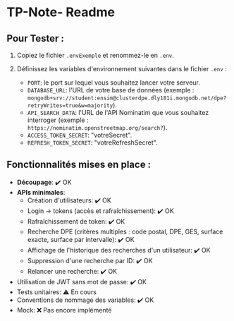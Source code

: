 # TP-Note- Readme

## Pour Tester :

1. Copiez le fichier `.envExemple` et renommez-le en `.env`.
2. Définissez les variables d'environnement suivantes dans le fichier `.env` :

    - `PORT`: le port sur lequel vous souhaitez lancer votre serveur.
    - `DATABASE_URL`: l'URL de votre base de données (exemple : `mongodb+srv://student:ensim@clusterdpe.dly181i.mongodb.net/dpe?retryWrites=true&w=majority`).
    - `API_SEARCH_DATA`: l'URL de l'API Nominatim que vous souhaitez interroger (exemple : `https://nominatim.openstreetmap.org/search?`).
    - `ACCESS_TOKEN_SECRET`: "votreSecret".
    - `REFRESH_TOKEN_SECRET`: "votreRefreshSecret".

## Fonctionnalités mises en place :

- **Découpage**: ✔️ OK
- **APIs minimales**:
    - Création d'utilisateurs: ✔️ OK
    - Login -> tokens (accès et rafraîchissement): ✔️ OK
    - Rafraîchissement de token: ✔️ OK
    - Recherche DPE (critères multiples : code postal, DPE, GES, surface exacte, surface par intervalle): ✔️ OK
    - Affichage de l'historique des recherches d'un utilisateur: ✔️ OK
    - Suppression d'une recherche par ID: ✔️ OK
    - Relancer une recherche: ✔️ OK
- Utilisation de JWT sans mot de passe: ✔️ OK
- Tests unitaires: ⚠️ En cours
- Conventions de nommage des variables: ✔️ OK
- Mock: ❌ Pas encore implémenté
